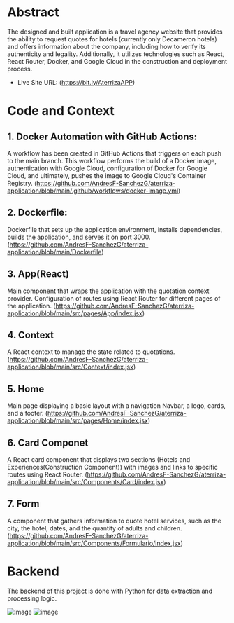 
# Abstract 

The designed and built application is a travel agency website that provides the ability to request quotes for hotels (currently only Decameron hotels) and offers information about the company, including how to verify its authenticity and legality. Additionally, it utilizes technologies such as React, React Router, Docker, and Google Cloud in the construction and deployment process.

- Live Site URL: (https://bit.ly/AterrizaAPP)

# Code and Context
## 1. Docker Automation with GitHub Actions:

A workflow has been created in GitHub Actions that triggers on each push to the main branch. This workflow performs the build of a Docker image, authentication with Google Cloud, configuration of Docker for Google Cloud, and ultimately, pushes the image to Google Cloud's Container Registry.
(https://github.com/AndresF-SanchezG/aterriza-application/blob/main/.github/workflows/docker-image.yml)

## 2. Dockerfile:

Dockerfile that sets up the application environment, installs dependencies, builds the application, and serves it on port 3000.
(https://github.com/AndresF-SanchezG/aterriza-application/blob/main/Dockerfile)

## 3. App(React)

Main component that wraps the application with the quotation context provider.
Configuration of routes using React Router for different pages of the application.
(https://github.com/AndresF-SanchezG/aterriza-application/blob/main/src/pages/App/index.jsx)

## 4. Context

A React context to manage the state related to quotations.
(https://github.com/AndresF-SanchezG/aterriza-application/blob/main/src/Context/index.jsx)

## 5. Home
Main page displaying a basic layout with a navigation Navbar, a logo, cards, and a footer.
(https://github.com/AndresF-SanchezG/aterriza-application/blob/main/src/pages/Home/index.jsx)

## 6. Card Componet

A React card component that displays two sections (Hotels and Experiences(Construction Component)) with images and links to specific routes using React Router.
(https://github.com/AndresF-SanchezG/aterriza-application/blob/main/src/Components/Card/index.jsx)

## 7. Form

A component that gathers information to quote hotel services, such as the city, the hotel, dates, and the quantity of adults and children.
(https://github.com/AndresF-SanchezG/aterriza-application/blob/main/src/Components/Formulario/index.jsx)

# Backend

The backend of this project is done with Python for data extraction and processing logic.

![image](https://github.com/AndresF-SanchezG/aterriza-application/assets/113924667/6091128b-3c85-41f4-a4e4-d50533604270)
![image](https://github.com/AndresF-SanchezG/aterriza-application/assets/113924667/194699ba-95ec-460c-959d-adef2cecc096)


